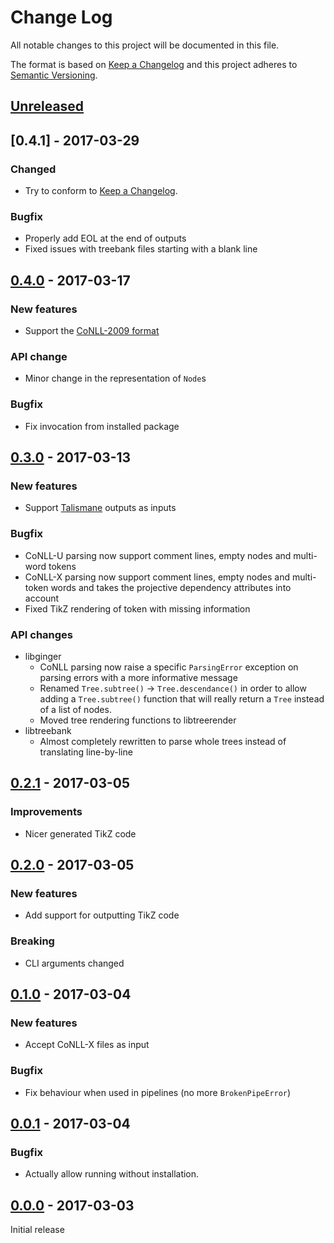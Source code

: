Change Log
=========
All notable changes to this project will be documented in this file.

The format is based on [Keep a Changelog](http://keepachangelog.com/)
and this project adheres to [Semantic Versioning](http://semver.org/).

## [Unreleased]
[Unreleased]: https://github.com/LoicGrobol/ginger/compare/v0.4.0...HEAD

## [0.4.1] - 2017-03-29
[0.4.0]: https://github.com/LoicGrobol/ginger/compare/v0.4.0...v0.4.1
### Changed
  - Try to conform to [Keep a Changelog](http://keepachangelog.com/).

### Bugfix
  - Properly add EOL at the end of outputs
  - Fixed issues with treebank files starting with a blank line

## [0.4.0] - 2017-03-17
[0.4.0]: https://github.com/LoicGrobol/ginger/compare/v0.3.0...v0.4.0
### New features
  - Support the [CoNLL-2009 format](http://ufal.mff.cuni.cz/conll2009-st/task-description.html)

### API change
  - Minor change in the representation of `Node`s

### Bugfix
  - Fix invocation from installed package

## [0.3.0] - 2017-03-13
[0.3.0]: https://github.com/LoicGrobol/ginger/compare/v0.3.0...v0.2.1
### New features
  - Support [Talismane](http://redac.univ-tlse2.fr/applications/talismane/talismane_en.html) outputs
    as inputs

### Bugfix
  - CoNLL-U parsing now support comment lines, empty nodes and multi-word tokens
  - CoNLL-X parsing now support comment lines, empty nodes and multi-token words and takes
    the projective dependency attributes into account
  - Fixed TikZ rendering of token with missing information

### API changes
  - libginger
    - CoNLL parsing now raise a specific `ParsingError` exception on parsing errors with a more
      informative message
    - Renamed `Tree.subtree()` → `Tree.descendance()` in order to allow adding a `Tree.subtree()`
      function that will really return a `Tree` instead of a list of nodes.
    - Moved tree rendering functions to libtreerender
  - libtreebank
    - Almost completely rewritten to parse whole trees instead of translating line-by-line

## [0.2.1] - 2017-03-05
[0.2.1]: https://github.com/LoicGrobol/ginger/compare/v0.2.0...v0.2.1
### Improvements
  - Nicer generated TikZ code

## [0.2.0] - 2017-03-05
[0.2.0]: https://github.com/LoicGrobol/ginger/compare/v0.2.0...v0.1.0
### New features
  - Add support for outputting TikZ code

### Breaking
  - CLI arguments changed

## [0.1.0] - 2017-03-04
[0.1.0]: https://github.com/LoicGrobol/ginger/compare/v0.0.0...v0.1.0
### New features
  - Accept CoNLL-X files as input

### Bugfix
  - Fix behaviour when used in pipelines  (no more `BrokenPipeError`)

## [0.0.1] - 2017-03-04
[0.0.1]: https://github.com/LoicGrobol/ginger/compare/v0.0.0...v0.0.1
### Bugfix
  - Actually allow running without installation.

## [0.0.0] - 2017-03-03
[0.0.0]: https://github.com/LoicGrobol/ginger/tree/v0.0.0
Initial release
